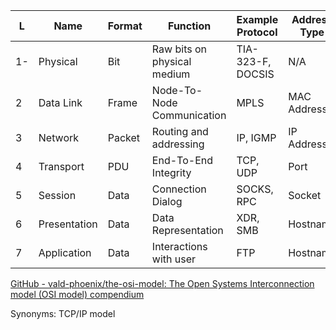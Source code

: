 | L   | Name         | Format | Function                    | Example Protocol  | Address Type |
| --- | ------------ | ------ | --------------------------- | ----------------- | ------------ |
| 1-  | Physical     | Bit    | Raw bits on physical medium | TIA-323-F, DOCSIS | N/A          |
| 2   | Data Link    | Frame  | Node-To-Node Communication  | MPLS              | MAC Address  |
| 3   | Network      | Packet | Routing and addressing      | IP, IGMP          | IP Address   |
| 4   | Transport    | PDU    | End-To-End Integrity        | TCP, UDP          | Port         |
| 5   | Session      | Data   | Connection Dialog           | SOCKS, RPC        | Socket       |
| 6   | Presentation | Data   | Data Representation         | XDR, SMB          | Hostname     |
| 7   | Application  | Data   | Interactions with user      | FTP               | Hostname     |

[GitHub - vald-phoenix/the-osi-model: The Open Systems Interconnection model (OSI model) compendium](https://github.com/vald-phoenix/the-osi-model)

Synonyms: TCP/IP model
